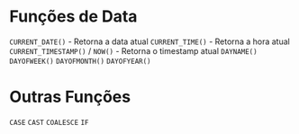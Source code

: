 # Funções de Data

`CURRENT_DATE()` - Retorna a data atual
`CURRENT_TIME()` - Retorna a hora atual
`CURRENT_TIMESTAMP()` / `NOW()` - Retorna o timestamp atual
`DAYNAME()`
`DAYOFWEEK()`
`DAYOFMONTH()`
`DAYOFYEAR()`

# Outras Funções
`CASE`
`CAST`
`COALESCE`
`IF`
<!--stackedit_data:
eyJoaXN0b3J5IjpbMTQ4MDUyNzc5MV19
-->